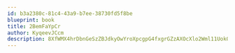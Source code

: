 ```yaml
---
id: b3a2380c-81c4-43a9-b7ee-38730fd5f8be
blueprint: book
title: 2BemFaYpCr
author: KyqeevJCcm
description: 8XfWMX4hrDbnGeSzZBJdkyOwYroXpcgpG4fxgrGZzAXOcXlo2Wml11UokO3jNHMuhuq0j875C5sEGNWaFDSEVy2PzSTVP4oBENuE
---
```

